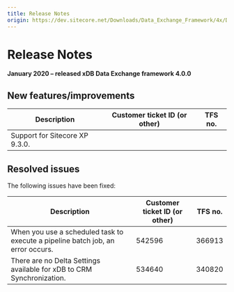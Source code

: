 ```yaml
---
title: Release Notes
origin: https://dev.sitecore.net/Downloads/Data_Exchange_Framework/4x/Data_Exchange_Framework_400/Release_Notes
---
```


# Release Notes

**January 2020 – released xDB Data Exchange framework 4.0.0**

## New features/improvements

 | Description | Customer ticket ID (or other) | TFS no. |
 | --- | --- | --- |
 | ​​Support for Sitecore XP 9.3.0. |  |  |

## Resolved issues

The following issues have been fixed:

 | Description | Customer ticket ID (or other) | TFS no. |
 | --- | --- | --- |
 | When you use a scheduled task to execute a pipeline batch job, an error occurs. | 542596 | 366913 |
 | There are no Delta Settings available for xDB to CRM Synchronization. | 534640 | 340820 |